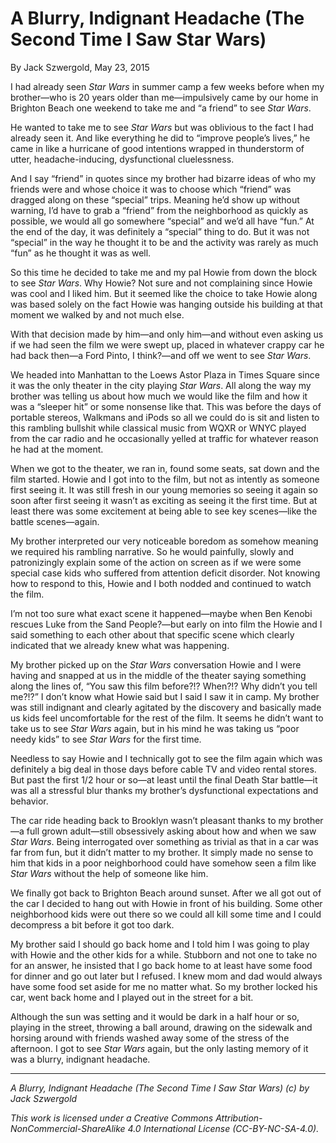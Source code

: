 # A Blurry, Indignant Headache (The Second Time I Saw Star Wars)

By Jack Szwergold, May 23, 2015

I had already seen *Star Wars* in summer camp a few weeks before when my brother—who is 20 years older than me—impulsively came by our home in Brighton Beach one weekend to take me and “a friend” to see *Star Wars*.

He wanted to take me to see *Star Wars* but was oblivious to the fact I had already seen it. And like everything he did to “improve people’s lives,” he came in like a hurricane of good intentions wrapped in thunderstorm of utter, headache-inducing, dysfunctional cluelessness.

And I say “friend” in quotes since my brother had bizarre ideas of who my friends were and whose choice it was to choose which “friend” was dragged along on these “special” trips. Meaning he’d show up without warning, I’d have to grab a “friend” from the neighborhood as quickly as possible, we would all go somewhere “special” and we’d all have “fun.” At the end of the day, it was definitely a “special” thing to do. But it was not “special” in the way he thought it to be and the activity was rarely as much “fun” as he thought it was as well.

So this time he decided to take me and my pal Howie from down the block to see *Star Wars*. Why Howie? Not sure and not complaining since Howie was cool and I liked him. But it seemed like the choice to take Howie along was based solely on the fact Howie was hanging outside his building at that moment we walked by and not much else.

With that decision made by him—and only him—and without even asking us if we had seen the film we were swept up, placed in whatever crappy car he had back then—a Ford Pinto, I think?—and off we went to see *Star Wars*.

We headed into Manhattan to the Loews Astor Plaza in Times Square since it was the only theater in the city playing *Star Wars*. All along the way my brother was telling us about how much we would like the film and how it was a “sleeper hit” or some nonsense like that. This was before the days of portable stereos, Walkmans and iPods so all we could do is sit and listen to this rambling bullshit while classical music from WQXR or WNYC played from the car radio and he occasionally yelled at traffic for whatever reason he had at the moment.

When we got to the theater, we ran in, found some seats, sat down and the film started. Howie and I got into to the film, but not as intently as someone first seeing it. It was still fresh in our young memories so seeing it again so soon after first seeing it wasn’t as exciting as seeing it the first time. But at least there was some excitement at being able to see key scenes—like the battle scenes—again.

My brother interpreted our very noticeable boredom as somehow meaning we required his rambling narrative. So he would painfully, slowly and patronizingly explain some of the action on screen as if we were some special case kids who suffered from attention deficit disorder. Not knowing how to respond to this, Howie and I both nodded and continued to watch the film.

I’m not too sure what exact scene it happened—maybe when Ben Kenobi rescues Luke from the Sand People?—but early on into film the Howie and I said something to each other about that specific scene which clearly indicated that we already knew what was happening.

My brother picked up on the *Star Wars* conversation Howie and I were having and snapped at us in the middle of the theater saying something along the lines of, “You saw this film before?!? When?!? Why didn’t you tell me?!?” I don’t know what Howie said but I said I saw it in camp. My brother was still indignant and clearly agitated by the discovery and basically made us kids feel uncomfortable for the rest of the film. It seems he didn’t want to take us to see *Star Wars* again, but in his mind he was taking us “poor needy kids” to see *Star Wars* for the first time.

Needless to say Howie and I technically got to see the film again which was definitely a big deal in those days before cable TV and video rental stores. But past the first 1/2 hour or so—at least until the final Death Star battle—it was all a stressful blur thanks my brother’s dysfunctional expectations and behavior.

The car ride heading back to Brooklyn wasn’t pleasant thanks to my brother—a full grown adult—still obsessively asking about how and when we saw *Star Wars*. Being interrogated over something as trivial as that in a car was far from fun, but it didn’t matter to my brother. It simply made no sense to him that kids in a poor neighborhood could have somehow seen a film like *Star Wars* without the help of someone like him.

We finally got back to Brighton Beach around sunset. After we all got out of the car I decided to hang out with Howie in front of his building. Some other neighborhood kids were out there so we could all kill some time and I could decompress a bit before it got too dark.

My brother said I should go back home and I told him I was going to play with Howie and the other kids for a while. Stubborn and not one to take no for an answer, he insisted that I go back home to at least have some food for dinner and go out later but I refused. I knew mom and dad would always have some food set aside for me no matter what. So my brother locked his car, went back home and I played out in the street for a bit.

Although the sun was setting and it would be dark in a half hour or so, playing in the street, throwing a ball around, drawing on the sidewalk and horsing around with friends washed away some of the stress of the afternoon. I got to see *Star Wars* again, but the only lasting memory of it was a blurry, indignant headache.

***

*A Blurry, Indignant Headache (The Second Time I Saw Star Wars) (c) by Jack Szwergold*

*This work is licensed under a Creative Commons Attribution-NonCommercial-ShareAlike 4.0 International License (CC-BY-NC-SA-4.0).*